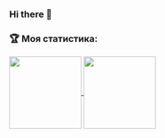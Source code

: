 ### Hi there 👋

<!--
**Arsenii400/Arsenii400** is a ✨ _special_ ✨ repository because its `README.md` (this file) appears on your GitHub profile.

Here are some ideas to get you started:

- 🔭 I’m currently working on ...
- 🌱 I’m currently learning ...
- 👯 I’m looking to collaborate on ...
- 🤔 I’m looking for help with ...
- 💬 Ask me about ...
- 📫 How to reach me: ...
- 😄 Pronouns: ...
- ⚡ Fun fact: ...
-->

### :trophy: Моя статистика:
<div>
<a href="https://github-readme-stats.vercel.app/api?username=Arsenii400&show_icons=true&hide=stars,contribs">
  <img align="center" height="130" src="https://github-readme-stats.vercel.app/api?username=Arsenii400&show_icons=true&hide=stars,contribs&border_color=000&ring_color=000&title_color=000&icon_color=000&card_width=400px" />
</a>
<a href="https://github-readme-stats.vercel.app/api/top-langs/?username=Arsenii400&layout=compact">
  <img align="center" height="130" src="https://github-readme-stats.vercel.app/api/top-langs/?username=Arsenii400&layout=compact&card_width=357&border_color=000&title_color=000" />
</a>
</div>
